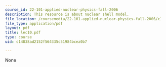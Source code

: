```yaml
---
course_id: 22-101-applied-nuclear-physics-fall-2006
description: This resource is about nuclear shell model.
file_location: /coursemedia/22-101-applied-nuclear-physics-fall-2006/c14838ad2152f564335c51984bcea0b7_lec10.pdf
file_type: application/pdf
layout: pdf
title: lec10.pdf
type: course
uid: c14838ad2152f564335c51984bcea0b7

---
```

None